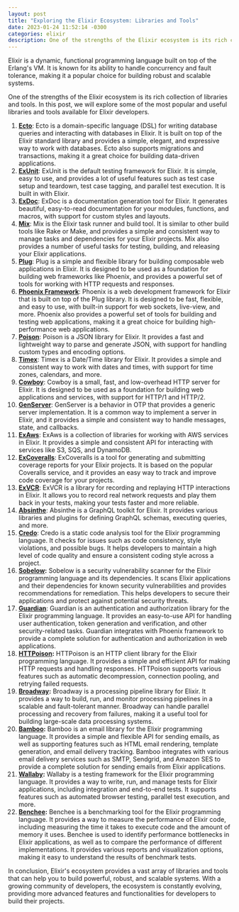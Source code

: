 ```yaml
---
layout: post
title: "Exploring the Elixir Ecosystem: Libraries and Tools"
date: 2023-01-24 11:52:14 -0300
categories: elixir
description: One of the strengths of the Elixir ecosystem is its rich collection of libraries and tools. In this post, we will explore some of the most popular and useful libraries and tools available for Elixir developers.
---
```


Elixir is a dynamic, functional programming language built on top of the Erlang's VM. It is known for its ability to handle concurrency and fault tolerance, making it a popular choice for building robust and scalable systems.

One of the strengths of the Elixir ecosystem is its rich collection of libraries and tools. In this post, we will explore some of the most popular and useful libraries and tools available for Elixir developers.

1. **[Ecto](https://github.com/elixir-ecto/ecto)**: Ecto is a domain-specific language (DSL) for writing database queries and interacting with databases in Elixir. It is built on top of the Elixir standard library and provides a simple, elegant, and expressive way to work with databases. Ecto also supports migrations and transactions, making it a great choice for building data-driven applications.
2. **[ExUnit](https://hexdocs.pm/ex_unit/ExUnit.html)**: ExUnit is the default testing framework for Elixir. It is simple, easy to use, and provides a lot of useful features such as test case setup and teardown, test case tagging, and parallel test execution. It is built in with Elixir.
3. **[ExDoc](https://github.com/elixir-lang/ex_doc)**: ExDoc is a documentation generation tool for Elixir. It generates beautiful, easy-to-read documentation for your modules, functions, and macros, with support for custom styles and layouts.
4. **[Mix](https://hexdocs.pm/mix/1.13.4/Mix.html)**: Mix is the Elixir task runner and build tool. It is similar to other build tools like Rake or Make, and provides a simple and consistent way to manage tasks and dependencies for your Elixir projects. Mix also provides a number of useful tasks for testing, building, and releasing your Elixir applications.
5. **[Plug](https://github.com/elixir-plug/plug)**: Plug is a simple and flexible library for building composable web applications in Elixir. It is designed to be used as a foundation for building web frameworks like Phoenix, and provides a powerful set of tools for working with HTTP requests and responses.
6. **[Phoenix Framework](https://www.phoenixframework.org/)**: Phoenix is a web development framework for Elixir that is built on top of the Plug library. It is designed to be fast, flexible, and easy to use, with built-in support for web sockets, live-view, and more. Phoenix also provides a powerful set of tools for building and testing web applications, making it a great choice for building high-performance web applications.
7. **[Poison](https://github.com/devinus/poison)**: Poison is a JSON library for Elixir. It provides a fast and lightweight way to parse and generate JSON, with support for handling custom types and encoding options.
8. **[Timex](https://github.com/bitwalker/timex)**: Timex is a Date/Time library for Elixir. It provides a simple and consistent way to work with dates and times, with support for time zones, calendars, and more.
9. **[Cowboy](https://github.com/ninenines/cowboy)**: Cowboy is a small, fast, and low-overhead HTTP server for Elixir. It is designed to be used as a foundation for building web applications and services, with support for HTTP/1 and HTTP/2.
10. **[GenServer](https://hexdocs.pm/elixir/1.12/GenServer.html)**: GenServer is a behavior in OTP that provides a generic server implementation. It is a common way to implement a server in Elixir, and it provides a simple and consistent way to handle messages, state, and callbacks.
11. **[ExAws](https://github.com/ex-aws/ex_aws)**: ExAws is a collection of libraries for working with AWS services in Elixir. It provides a simple and consistent API for interacting with services like S3, SQS, and DynamoDB.
12. **[ExCoveralls](https://github.com/parroty/excoveralls)**: ExCoveralls is a tool for generating and submitting coverage reports for your Elixir projects. It is based on the popular Coveralls service, and it provides an easy way to track and improve code coverage for your projects.
13. **[ExVCR](https://github.com/parroty/exvcr)**: ExVCR is a library for recording and replaying HTTP interactions in Elixir. It allows you to record real network requests and play them back in your tests, making your tests faster and more reliable.
14. **[Absinthe](https://github.com/absinthe-graphql/absinthe)**: Absinthe is a GraphQL toolkit for Elixir. It provides various libraries and plugins for defining GraphQL schemas, executing queries, and more.
15. **[Credo](https://github.com/rrrene/credo)**: Credo is a static code analysis tool for the Elixir programming language. It checks for issues such as code consistency, style violations, and possible bugs. It helps developers to maintain a high level of code quality and ensure a consistent coding style across a project.
16. **[Sobelow](https://github.com/nccgroup/sobelow):** Sobelow is a security vulnerability scanner for the Elixir programming language and its dependencies. It scans Elixir applications and their dependencies for known security vulnerabilities and provides recommendations for remediation. This helps developers to secure their applications and protect against potential security threats.
17. **[Guardian](https://github.com/ueberauth/guardian)**: Guardian is an authentication and authorization library for the Elixir programming language. It provides an easy-to-use API for handling user authentication, token generation and verification, and other security-related tasks. Guardian integrates with Phoenix framework to provide a complete solution for authentication and authorization in web applications.
18. **[HTTPoison](https://github.com/edgurgel/httpoison):** HTTPoison is an HTTP client library for the Elixir programming language. It provides a simple and efficient API for making HTTP requests and handling responses. HTTPoison supports various features such as automatic decompression, connection pooling, and retrying failed requests.
19. **[Broadway](https://github.com/dashbitco/broadway):** Broadway is a processing pipeline library for Elixir. It provides a way to build, run, and monitor processing pipelines in a scalable and fault-tolerant manner. Broadway can handle parallel processing and recovery from failures, making it a useful tool for building large-scale data processing systems.
20. **[Bamboo](https://github.com/thoughtbot/bamboo):** Bamboo is an email library for the Elixir programming language. It provides a simple and flexible API for sending emails, as well as supporting features such as HTML email rendering, template generation, and email delivery tracking. Bamboo integrates with various email delivery services such as SMTP, Sendgrid, and Amazon SES to provide a complete solution for sending emails from Elixir applications.
21. **[Wallaby](https://github.com/elixir-wallaby/wallaby):** Wallaby is a testing framework for the Elixir programming language. It provides a way to write, run, and manage tests for Elixir applications, including integration and end-to-end tests. It supports features such as automated browser testing, parallel test execution, and more.
22. **[Benchee](https://github.com/bencheeorg/benchee):** Benchee is a benchmarking tool for the Elixir programming language. It provides a way to measure the performance of Elixir code, including measuring the time it takes to execute code and the amount of memory it uses. Benchee is used to identify performance bottlenecks in Elixir applications, as well as to compare the performance of different implementations. It provides various reports and visualization options, making it easy to understand the results of benchmark tests.

In conclusion, Elixir's ecosystem provides a vast array of libraries and tools that can help you to build powerful, robust, and scalable systems. With a growing community of developers, the ecosystem is constantly evolving, providing more advanced features and functionalities for developers to build their projects.
